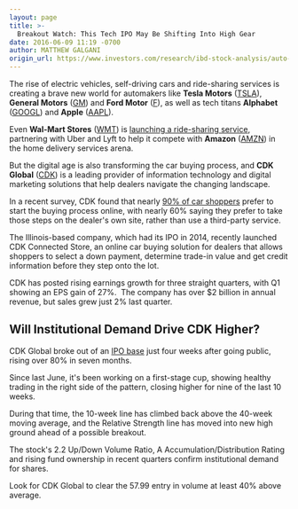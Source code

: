 ```yaml
---
layout: page
title: >-
  Breakout Watch: This Tech IPO May Be Shifting Into High Gear
date: 2016-06-09 11:19 -0700
author: MATTHEW GALGANI
origin_url: https://www.investors.com/research/ibd-stock-analysis/auto-industry-tech-ipo-cdk-global-near-buy-point/
---
```





The rise of electric vehicles, self-driving cars and ride-sharing services is creating a brave new world for automakers like **Tesla Motors** ([TSLA](https://research.investors.com/quote.aspx?symbol=TSLA)), **General Motors** ([GM](https://research.investors.com/quote.aspx?symbol=GM)) and **Ford Motor** ([F](https://research.investors.com/quote.aspx?symbol=F)), as well as tech titans **Alphabet** ([GOOGL](https://research.investors.com/quote.aspx?symbol=GOOGL)) and **Apple** ([AAPL](https://research.investors.com/quote.aspx?symbol=AAPL)).


Even **Wal-Mart Stores** ([WMT](https://research.investors.com/quote.aspx?symbol=WMT)) is [launching a ride-sharing service](https://www.investors.com/news/wal-mart-to-launch-uber-lyft-delivery-as-it-competes-with-amazon/), partnering with Uber and Lyft to help it compete with **Amazon** ([AMZN](https://research.investors.com/quote.aspx?symbol=AMZN)) in the home delivery services arena.


But the digital age is also transforming the car buying process, and **CDK Global** ([CDK](https://research.investors.com/quote.aspx?symbol=CDK)) is a leading provider of information technology and digital marketing solutions that help dealers navigate the changing landscape.


In a recent survey, CDK found that nearly [90% of car shoppers](http://cdkglobal.com/company/media-center/survey-reveals-nearly-ninety-percent-car-shoppers-prefer-dealership-where-they) prefer to start the buying process online, with nearly 60% saying they prefer to take those steps on the dealer's own site, rather than use a third-party service.


The Illinois-based company, which had its IPO in 2014, recently launched CDK Connected Store, an online car buying solution for dealers that allows shoppers to select a down payment, determine trade-in value and get credit information before they step onto the lot.


CDK has posted rising earnings growth for three straight quarters, with Q1 showing an EPS gain of 27%.  The company has over $2 billion in annual revenue, but sales grew just 2% last quarter.


Will Institutional Demand Drive CDK Higher?
-------------------------------------------


CDK Global broke out of an [IPO base](https://www.investors.com/how-to-invest/investors-corner/ipo-bases-can-be-short/) just four weeks after going public, rising over 80% in seven months.


Since last June, it's been working on a first-stage cup, showing healthy trading in the right side of the pattern, closing higher for nine of the last 10 weeks.


During that time, the 10-week line has climbed back above the 40-week moving average, and the Relative Strength line has moved into new high ground ahead of a possible breakout.


The stock's 2.2 Up/Down Volume Ratio, A Accumulation/Distribution Rating and rising fund ownership in recent quarters confirm institutional demand for shares.


Look for CDK Global to clear the 57.99 entry in volume at least 40% above average.




